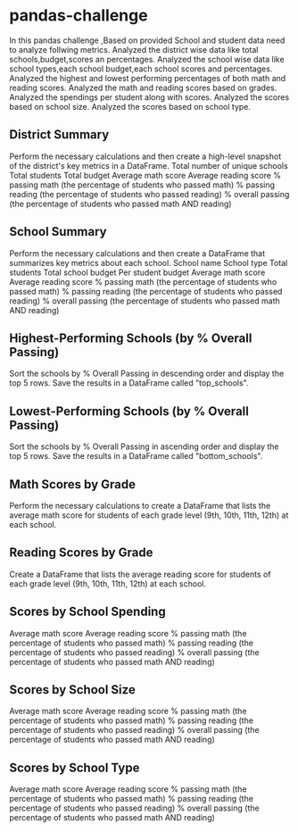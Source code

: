 # pandas-challenge
In this pandas challenge ,Based on provided School and student data need to analyze follwing metrics.
Analyzed the district wise data like total schools,budget,scores an percentages.
Analyzed the school wise data like school types,each school budget,each school scores and percentages.
Analyzed the highest and lowest performing percentages of both math and reading scores.
Analyzed the math and reading scores based on grades.
Analyzed the spendings per student along with scores.
Analyzed the scores based on school size.
Analyzed the scores based on school type.

District Summary
---------------
Perform the necessary calculations and then create a high-level snapshot of the district's key metrics in a DataFrame.
Total number of unique schools
Total students
Total budget
Average math score
Average reading score
% passing math (the percentage of students who passed math)
% passing reading (the percentage of students who passed reading)
% overall passing (the percentage of students who passed math AND reading)

School Summary
--------------
Perform the necessary calculations and then create a DataFrame that summarizes key metrics about each school.
School name
School type
Total students
Total school budget
Per student budget
Average math score
Average reading score
% passing math (the percentage of students who passed math)
% passing reading (the percentage of students who passed reading)
% overall passing (the percentage of students who passed math AND reading)

Highest-Performing Schools (by % Overall Passing)
----------------------------------------------------
Sort the schools by % Overall Passing in descending order and display the top 5 rows.
Save the results in a DataFrame called "top_schools".

Lowest-Performing Schools (by % Overall Passing)
----------------------------------------------------
Sort the schools by % Overall Passing in ascending order and display the top 5 rows.
Save the results in a DataFrame called "bottom_schools".

Math Scores by Grade
-----------------------
Perform the necessary calculations to create a DataFrame that lists the average math score for students of each grade level (9th, 10th, 11th, 12th) at each school.

Reading Scores by Grade
-------------------------
Create a DataFrame that lists the average reading score for students of each grade level (9th, 10th, 11th, 12th) at each school.

Scores by School Spending
---------------------------
Average math score
Average reading score
% passing math (the percentage of students who passed math)
% passing reading (the percentage of students who passed reading)
% overall passing (the percentage of students who passed math AND reading)

Scores by School Size
-----------------------
Average math score
Average reading score
% passing math (the percentage of students who passed math)
% passing reading (the percentage of students who passed reading)
% overall passing (the percentage of students who passed math AND reading)

Scores by School Type
-----------------------
Average math score
Average reading score
% passing math (the percentage of students who passed math)
% passing reading (the percentage of students who passed reading)
% overall passing (the percentage of students who passed math AND reading)

